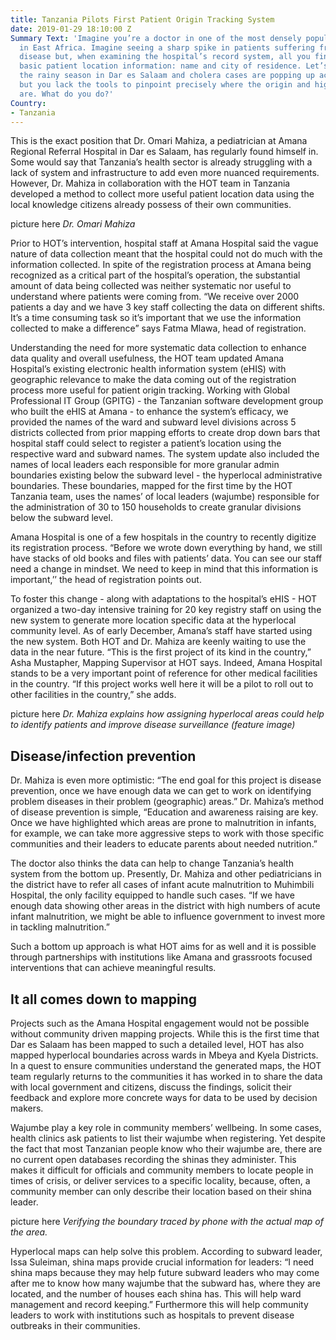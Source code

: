 ```yaml
---
title: Tanzania Pilots First Patient Origin Tracking System
date: 2019-01-29 18:10:00 Z
Summary Text: 'Imagine you’re a doctor in one of the most densely populated cities
  in East Africa. Imagine seeing a sharp spike in patients suffering from a certain
  disease but, when examining the hospital’s record system, all you find is the most
  basic patient location information: name and city of residence. Let’s say it is
  the rainy season in Dar es Salaam and cholera cases are popping up across the city
  but you lack the tools to pinpoint precisely where the origin and high risk areas
  are. What do you do?'
Country:
- Tanzania
---
```


This is the exact position that Dr. Omari Mahiza, a pediatrician at Amana Regional Referral Hospital in Dar es Salaam, has regularly found himself in. Some would say that Tanzania’s health sector is already struggling with a lack of system and infrastructure to add even more nuanced requirements. However, Dr. Mahiza in collaboration with the HOT team in Tanzania developed a method to collect more useful patient location data using the local knowledge citizens already possess of their own communities.

picture here
_Dr. Omari Mahiza_

Prior to HOT’s intervention, hospital staff at Amana Hospital said the vague nature of data collection meant that the hospital could not do much with the information collected. In spite of the registration process at Amana being recognized as a critical part of the hospital’s operation, the substantial amount of data being collected was neither systematic nor useful to understand where patients were coming from. “We receive over 2000 patients a day and we have 3 key staff collecting the data on different shifts. It’s a time consuming task so it’s important that we use the information collected to make a difference” says Fatma Mlawa, head of registration. 

Understanding the need for more systematic data collection to enhance data quality and overall usefulness, the HOT team updated Amana Hospital’s existing electronic health information system (eHIS) with geographic relevance to make the data coming out of the registration process more useful for patient origin tracking. Working with Global Professional IT Group (GPITG) - the Tanzanian software development group who built the eHIS at Amana - to enhance the system’s efficacy, we provided the names of the ward and subward level divisions across 5 districts collected from prior mapping efforts to create drop down bars that hospital staff could select to register a patient’s location using the respective ward and subward names. The system update also included the names of local leaders each responsible for more granular admin boundaries existing below the subward level - the hyperlocal administrative boundaries. These boundaries, mapped for the first time by the HOT Tanzania team, uses the names’ of local leaders (wajumbe) responsible for the administration of 30 to 150 households to create granular divisions below the subward level.

Amana Hospital is one of a few hospitals in the country to recently digitize its registration process. “Before we wrote down everything by hand, we still have stacks of old books and files with patients’ data. You can see our staff need a change in mindset. We need to keep in mind that this information is important,’’ the head of registration points out. 

To foster this change - along with adaptations to the hospital’s eHIS - HOT organized a two-day intensive training for 20 key registry staff  on using the new system to generate more location specific data at the hyperlocal community level. As of early December, Amana’s staff have started using the new system. Both HOT and Dr. Mahiza are keenly waiting to use the data in the near future. “This is the first project of its kind in the country,” Asha Mustapher, Mapping Supervisor at HOT says. Indeed, Amana Hospital stands to be a very important point of reference for other medical facilities in the country. “If this project works well here it will be a pilot to roll out to other facilities in the country,” she adds. 

picture here
_Dr. Mahiza explains how assigning hyperlocal areas could help to identify patients and improve disease surveillance (feature image)_

## Disease/infection prevention

Dr. Mahiza is even more optimistic: “The end goal for this project is disease prevention, once we have enough data we can get to work on identifying problem diseases in their problem (geographic) areas.” Dr. Mahiza’s method of disease prevention is simple, “Education and awareness raising are key. Once we have highlighted which areas are prone to malnutrition in infants, for example, we can take more aggressive steps to work with those specific communities and their leaders to educate parents about needed nutrition.”

The doctor also thinks the data can help to change Tanzania’s health system from the bottom up. Presently, Dr. Mahiza and other pediatricians in the district have to refer all cases of infant acute malnutrition to Muhimbili Hospital, the only facility equipped to handle such cases. “If we have enough data showing other areas in the district with high numbers of acute infant malnutrition, we might be able to influence government to invest more in tackling malnutrition.” 

Such a bottom up approach is what HOT aims for as well and it is possible through partnerships with institutions like Amana and grassroots focused interventions that can achieve meaningful results.

## It all comes down to mapping 

Projects such as the Amana Hospital engagement would not be possible without community driven mapping projects. While this is the first time that Dar es Salaam has been mapped to such a detailed level, HOT has also mapped hyperlocal boundaries across wards in Mbeya and Kyela Districts. In a quest to ensure communities understand the generated maps, the HOT team regularly returns to the communities it has worked in to share the data with local government and citizens, discuss the findings, solicit their feedback and explore more concrete ways for data to be used by decision makers.

Wajumbe play a key role in community members’ wellbeing. In some cases, health clinics ask patients to list their wajumbe when registering. Yet despite the fact that most Tanzanian people know who their wajumbe are, there are no current open databases recording the shinas they administer. This makes it difficult for officials and community members to locate people in times of crisis, or deliver services to a specific locality, because, often, a community member can only describe their location based on their shina leader.

picture here
_Verifying the boundary traced by phone with the actual map of the area._

Hyperlocal maps can help solve this problem. According to subward leader, Issa Suleiman, shina maps provide crucial information for leaders: “I need shina maps because they may help future subward leaders who may come after me to know how many wajumbe that the subward has, where they are located, and the number of houses each shina has. This will help ward management and record keeping.” Furthermore this will help community leaders to work with institutions such as hospitals to prevent disease outbreaks in their communities.